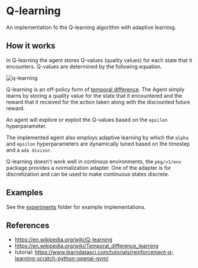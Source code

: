 # Q-learning

An implementation fo the Q-learning algorithm with adaptive learning.

## How it works
In Q-learning the agent stores Q-values (quality values) for each state that it encounters. Q-values are determined by the following equation.

![q-learning](https://wikimedia.org/api/rest_v1/media/math/render/svg/678cb558a9d59c33ef4810c9618baf34a9577686)

Q-learning is an off-policy form of [temporal difference](https://en.wikipedia.org/wiki/Temporal_difference_learning). The Agent simply learns by 
storing a quality value for the state that it encountered and the reward that it recieved for the action taken along with 
the discounted future reward.

An agent will explore or exploit the Q-values based on the `epsilon` hyperparameter.

The implemented agent also employs adaptive learning by which the `alpha` and `epsilon` hyperparameters are dynamically tuned based on the timestep and a `ada divisor`.

Q-learning doesn't work well in continous environments, the `pkg/v1/env` package provides a normalization adapter. One of the adapter is for discretization and can be used to make continuous states discrete.

## Examples
See the [experiments](./experiments) folder for example implementations.

## References
- https://en.wikipedia.org/wiki/Q-learning
- https://en.wikipedia.org/wiki/Temporal_difference_learning
- tutorial: https://www.learndatasci.com/tutorials/reinforcement-q-learning-scratch-python-openai-gym/
